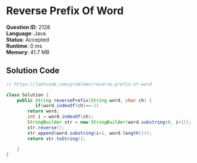 # Reverse Prefix Of Word

**Question ID**: 2128  
**Language**: Java  
**Status**: Accepted  
**Runtime**: 0 ms  
**Memory**: 41.7 MB  

## Solution Code
```java
// https://leetcode.com/problems/reverse-prefix-of-word

class Solution {
    public String reversePrefix(String word, char ch) {
           if(word.indexOf(ch)==-1)
        return word;
        int i = word.indexOf(ch);
        StringBuilder str = new StringBuilder(word.substring(0, i+1));
        str.reverse();
        str.append(word.substring(i+1, word.length()));
        return str.toString();

    }
}
```
